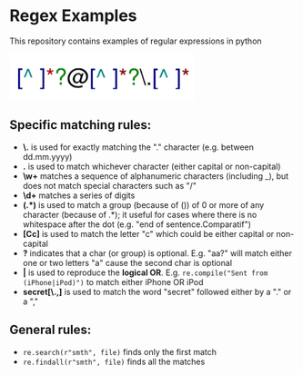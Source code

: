 # Regex Examples
This repository contains examples of regular expressions in python

![alt text](https://github.com/tommydino93/Regex_Examples/blob/master/regex.png)

## Specific matching rules:
* **\\.** is used for exactly matching the "." character (e.g. between dd.mm.yyyy)
* **.** is used to match whichever character (either capital or non-capital)
* **\w+** matches a sequence of alphanumeric characters (including _), but does not match special characters such as "/"
* **\d+** matches a series of digits
* **(\.*)** is used to match a group (because of ()) of 0 or more of any character (because of \.*); it useful for cases where there is no whitespace after the dot (e.g. "end of sentence.Comparatif")
* **[Cc]** is used to match the letter "c" which could be either capital or non-capital
* **?** indicates that a char (or group) is optional. E.g. "aa?" will match either one or two letters "a" cause the second char is optional
* **|** is used to reproduce the **logical OR**. E.g. `re.compile("Sent from (iPhone|iPod)")` to match either iPhone OR iPod
* **secret[\\.,]** is used to match the word "secret" followed either by a "." or a ","

## General rules:
* `re.search(r"smth", file)` finds only the first match
* `re.findall(r"smth", file)` finds all the matches
